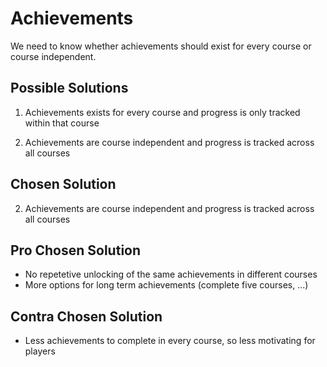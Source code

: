 # Achievements

We need to know whether achievements should exist for every course or course independent.

## Possible Solutions

1. Achievements exists for every course and progress is only tracked within that course

2. Achievements are course independent and progress is tracked across all courses

## Chosen Solution

2. Achievements are course independent and progress is tracked across all courses

## Pro Chosen Solution

- No repetetive unlocking of the same achievements in different courses
- More options for long term achievements (complete five courses, ...)

## Contra Chosen Solution

- Less achievements to complete in every course, so less motivating for players

